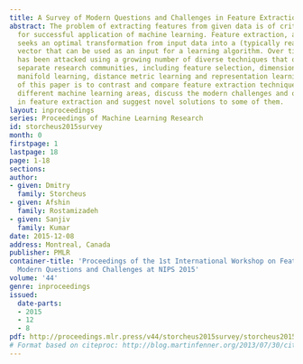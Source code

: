 ```yaml
---
title: A Survey of Modern Questions and Challenges in Feature Extraction
abstract: The problem of extracting features from given data is of critical importance
  for successful application of machine learning. Feature extraction, as usually understood,
  seeks an optimal transformation from input data into a (typically real-valued) feature
  vector that can be used as an input for a learning algorithm. Over time, this problem
  has been attacked using a growing number of diverse techniques that originated in
  separate research communities, including feature selection, dimensionality reduction,
  manifold learning, distance metric learning and representation learning. The goal
  of this paper is to contrast and compare feature extraction techniques coming from
  different machine learning areas, discuss the modern challenges and open problems
  in feature extraction and suggest novel solutions to some of them.
layout: inproceedings
series: Proceedings of Machine Learning Research
id: storcheus2015survey
month: 0
firstpage: 1
lastpage: 18
page: 1-18
sections: 
author:
- given: Dmitry
  family: Storcheus
- given: Afshin
  family: Rostamizadeh
- given: Sanjiv
  family: Kumar
date: 2015-12-08
address: Montreal, Canada
publisher: PMLR
container-title: 'Proceedings of the 1st International Workshop on Feature Extraction:
  Modern Questions and Challenges at NIPS 2015'
volume: '44'
genre: inproceedings
issued:
  date-parts:
  - 2015
  - 12
  - 8
pdf: http://proceedings.mlr.press/v44/storcheus2015survey/storcheus2015survey.pdf
# Format based on citeproc: http://blog.martinfenner.org/2013/07/30/citeproc-yaml-for-bibliographies/
---
```


